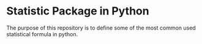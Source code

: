 # Statistic Package in Python
The purpose of this repository is to define some of the most common used statistical formula in python.

